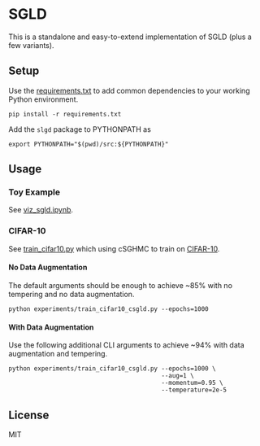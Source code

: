# SGLD

This is a standalone and easy-to-extend implementation of SGLD (plus a few
variants).

## Setup

Use the [requirements.txt](./requirements.txt) to add common dependencies to
your working Python environment.

```shell
pip install -r requirements.txt
```

Add the `slgd` package to PYTHONPATH as

```shell
export PYTHONPATH="$(pwd)/src:${PYTHONPATH}"
```

## Usage

### Toy Example

See [viz_sgld.ipynb](./notebooks/viz_sgld.ipynb).

### CIFAR-10

See [train_cifar10.py](./experiments/train_cifar10_csgld.py) which using cSGHMC to
train on [CIFAR-10](https://www.cs.toronto.edu/~kriz/cifar.html).

#### No Data Augmentation

The default arguments should be enough to achieve ~85% with no tempering and
no data augmentation.

```shell
python experiments/train_cifar10_csgld.py --epochs=1000
```

#### With Data Augmentation

Use the following additional CLI arguments to achieve ~94% with data augmentation
and tempering.

```shell
python experiments/train_cifar10_csgld.py --epochs=1000 \
                                          --aug=1 \
                                          --momentum=0.95 \
                                          --temperature=2e-5
```

## License

MIT
